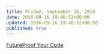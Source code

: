 ```yaml
---
title: Friday, September 16, 2016
date: 2016-09-16 19:46:52+00:00
updated: 2016-09-16 19:46:52+00:00
published: true
---
```


[FutureProof Your Code](/futureproof-your-code/)

